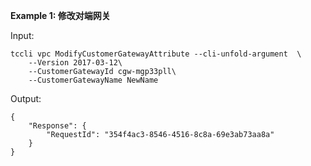 **Example 1: 修改对端网关**



Input: 

```
tccli vpc ModifyCustomerGatewayAttribute --cli-unfold-argument  \
    --Version 2017-03-12\
    --CustomerGatewayId cgw-mgp33pll\
    --CustomerGatewayName NewName
```

Output: 
```
{
    "Response": {
        "RequestId": "354f4ac3-8546-4516-8c8a-69e3ab73aa8a"
    }
}
```

